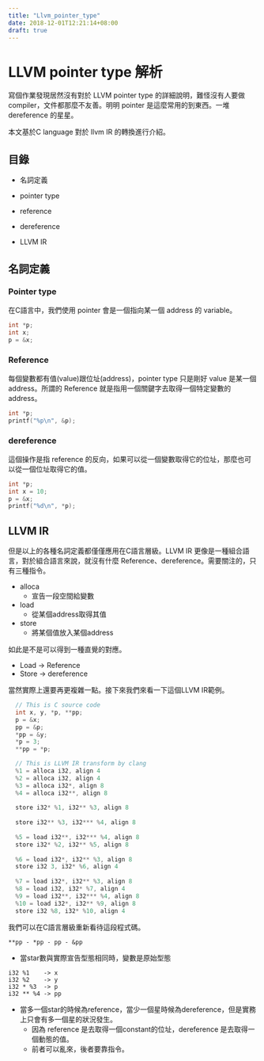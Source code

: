 ```yaml
---
title: "Llvm_pointer_type"
date: 2018-12-01T12:21:14+08:00
draft: true
---
```


# LLVM pointer type 解析

寫個作業發現居然沒有對於 LLVM pointer type 的詳細說明，難怪沒有人要做 compiler，文件都那麼不友善。明明 pointer 是這麼常用的到東西。一堆 dereference 的星星。

本文基於C language 對於 llvm IR 的轉換進行介紹。

## 目錄

-  名詞定義
  - pointer type
  - reference
  - dereference

- LLVM IR

## 名詞定義

### Pointer type

在C語言中，我們使用 pointer 會是一個指向某一個 address 的 variable。

```c
int *p;
int x;
p = &x;
```

### Reference

每個變數都有值(value)跟位址(address)，pointer type 只是剛好 value 是某一個 address。所謂的 Reference 就是指用一個關鍵字去取得一個特定變數的address。

```c
int *p;
printf("%p\n", &p);
```

### dereference

這個操作是指 reference 的反向，如果可以從一個變數取得它的位址，那麼也可以從一個位址取得它的值。

```c
int *p;
int x = 10;
p = &x;
printf("%d\n", *p);
```

## LLVM IR

但是以上的各種名詞定義都僅僅應用在C語言層級。LLVM IR 更像是一種組合語言，對於組合語言來說，就沒有什麼 Reference、dereference。需要關注的，只有三種指令。

- alloca
  - 宣告一段空間給變數
- load
  - 從某個address取得其值
- store
  - 將某個值放入某個address

如此是不是可以得到一種直覺的對應。

- Load -> Reference
- Store -> dereference

當然實際上還要再更複雜一點。接下來我們來看一下這個LLVM IR範例。

```c
  // This is C source code
  int x, y, *p, **pp;
  p = &x;
  pp = &p;
  *pp = &y;
  *p = 3;
  **pp = *p;

  // This is LLVM IR transform by clang
  %1 = alloca i32, align 4
  %2 = alloca i32, align 4
  %3 = alloca i32*, align 8
  %4 = alloca i32**, align 8
  
  store i32* %1, i32** %3, align 8
  
  store i32** %3, i32*** %4, align 8
  
  %5 = load i32**, i32*** %4, align 8
  store i32* %2, i32** %5, align 8
  
  %6 = load i32*, i32** %3, align 8
  store i32 3, i32* %6, align 4
  
  %7 = load i32*, i32** %3, align 8   
  %8 = load i32, i32* %7, align 4     
  %9 = load i32**, i32*** %4, align 8 
  %10 = load i32*, i32** %9, align 8  
  store i32 %8, i32* %10, align 4
```

我們可以在C語言層級重新看待這段程式碼。

```
**pp - *pp - pp - &pp
```

- 當star數與實際宣告型態相同時，變數是原始型態

```
i32 %1    -> x
i32 %2    -> y
i32 * %3  -> p
i32 ** %4 -> pp
```

- 當多一個star的時候為reference，當少一個星時候為dereference，但是實務上只會有多一個星的狀況發生。
  - 因為 reference 是去取得一個constant的位址，dereference 是去取得一個動態的值。
  - 前者可以亂來，後者要靠指令。